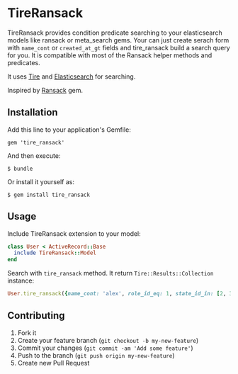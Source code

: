 # TireRansack

TireRansack provides condition predicate searching to your elasticsearch models like ransack or meta_search gems.
Your can just create serach form with `name_cont` or `created_at_gt` fields and tire_ransack build a search query for you.
It is compatible with most of the Ransack helper methods and predicates.

It uses [Tire](https://github.com/karmi/tire) and [Elasticsearch](http://www.elasticsearch.org/) for searching.

Inspired by [Ransack](https://github.com/ernie/ransack) gem.

## Installation

Add this line to your application's Gemfile:

    gem 'tire_ransack'

And then execute:

    $ bundle

Or install it yourself as:

    $ gem install tire_ransack

## Usage

Include TireRansack extension to your model:

```ruby
class User < ActiveRecord::Base
  include TireRansack::Model
end
```

Search with `tire_ransack` method. It return `Tire::Results::Collection` instance:

```ruby
User.tire_ransack({name_cont: 'alex', role_id_eq: 1, state_id_in: [2, 3], created_at_gt: 1.day.ago})
```

## Contributing

1. Fork it
2. Create your feature branch (`git checkout -b my-new-feature`)
3. Commit your changes (`git commit -am 'Add some feature'`)
4. Push to the branch (`git push origin my-new-feature`)
5. Create new Pull Request
